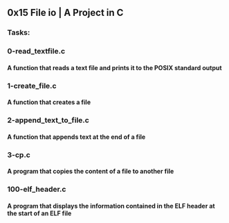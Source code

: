 ## 0x15 File io | A Project in C

### Tasks:

### 0-read\_textfile.c
#### A function that reads a text file and prints it to the POSIX standard output

### 1-create\_file.c
#### A function that creates a file

### 2-append\_text\_to\_file.c
#### A function that appends text at the end of a file

### 3-cp.c
#### A program that copies the content of a file to another file

### 100-elf\_header.c
#### A program that displays the information contained in the ELF header at the start of an ELF file


